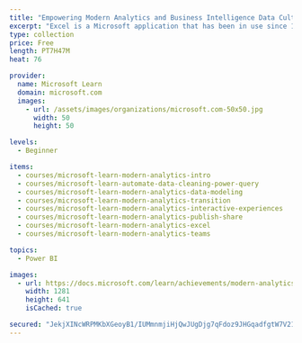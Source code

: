 ```yaml
---
title: "Empowering Modern Analytics and Business Intelligence Data Cultures with Excel, Power BI, MS Teams, and SharePoint"
excerpt: "Excel is a Microsoft application that has been in use since 1985. You might be surprised that in addition to simple spreadsheets, Excel can enable modern analytics and business intelligence. In this Learning Path, you will learn how to modernize and empower data conversations within your organization using Excel & Power BI together with MS Teams, and SharePoint. You’ll gain awareness of the business intelligence landscape, technology capabilities, and their roles."
type: collection
price: Free
length: PT7H47M
heat: 76

provider:
  name: Microsoft Learn
  domain: microsoft.com
  images:
    - url: /assets/images/organizations/microsoft.com-50x50.jpg
      width: 50
      height: 50

levels:
  - Beginner

items:
  - courses/microsoft-learn-modern-analytics-intro
  - courses/microsoft-learn-automate-data-cleaning-power-query
  - courses/microsoft-learn-modern-analytics-data-modeling
  - courses/microsoft-learn-modern-analytics-transition
  - courses/microsoft-learn-modern-analytics-interactive-experiences
  - courses/microsoft-learn-modern-analytics-publish-share
  - courses/microsoft-learn-modern-analytics-excel
  - courses/microsoft-learn-modern-analytics-teams

topics:
  - Power BI

images:
  - url: https://docs.microsoft.com/learn/achievements/modern-analytics-intro-social.png
    width: 1281
    height: 641
    isCached: true

secured: "JekjXINcWRPMKbXGeoyB1/IUMmnmjiHjQwJUgDjg7qFdoz9JHGqadfgtW7V21aUedZYWtftPdObwmBjH7FtHmSwy26CZABZgncS8Nx2Wts9w7G+szau+tT72mbYt8VuH3qUXi1chlxQwgbSLG/wIx8f9//IZjFmqTL6AbxXkFhqiFLgvgTJ3NcaFK6pAP5zCq+rZbVKax54Ac18WtwPD23iMZgx5BEx+EYu0m6XKRFSoR9rVskDu6+jOsxk5fk9bTbdvkGhWdtDi5pl5u7fp0wo+S0iMqdzQTKpXW2Fm+uDDd4TwlqHRxIYGMOeBglyyBSMH7XA8C4yMeAE+DT9dghkKAEa/QB/y+o/c/vr9nTA=;dHgudOtT+V8FDWgmEaJD+A=="
---
```


